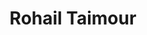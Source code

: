 ---
# Display name
title: "Rohail Taimour"

first_name: Rohail
last_name: Taimour

# Username (this should match the folder name and the name on publications)
authors:
- "rohail-taimour"

# Is this the primary user of the site?
superuser: false

# Role/position (e.g., Professor of Artificial Intelligence)
role: "Data Scientist & Professional Educator"

# Organizations/Affiliations
organizations:
- name: Sigma Graph Inc
  url: ""

# Short bio (displayed in user profile at end of posts)
bio: I'm a statistician turned data scientist, with a passion for software development, drumming and writing.

# List each interest with a dash
interests:
- Drumming and Music (in general)
- Productivity
- Bayesian Statistics
- Data analysis
- Software development in Python and R
- Machine learning

education:
  courses:
  - course: MSc in Statistics
    institution: KU Leuven
    year: 2016
  - course: BSc. (Hons) in Accounting and Finance
    institution: Lahore University of Management Sciences (LUMS)
    year: 2014

# Social/Academic Networking
# For available icons, see: https://wowchemy.com/docs/page-builder/#icons
#   For an email link, use "fas" icon pack, "envelope" icon, and a link in the
#   form "mailto:your-email@example.com" or "#contact" for contact widget.
social:
- icon: github
  icon_pack: fab
  link: https://github.com/roumail
- icon: linkedin-in
  icon_pack: fab
  link: https://www.linkedin.com/in/rohailtaimour/
- icon: envelope
  icon_pack: fas
  link: '#contact'  # For a direct email link, use "mailto:test@example.org".
# - icon: twitter
#   icon_pack: fab
#   link: https://twitter.com/USERNAME
# Link to a PDF of your resume/CV from the About widget.
# To enable, copy your resume/CV to `static/files/cv.pdf` and uncomment the lines below.
# - icon: cv
#   icon_pack: ai
#   link: files/cv.pdf

# Enter email to display Gravatar (if Gravatar enabled in Config)
email: ""

# Highlight the author in author lists? (true/false)
highlight_name: true

# Organizational groups that you belong to (for People widget)
#   Set this to `[]` or comment out if you are not using People widget.
# user_groups:
# - Group 1
# - Group 2
---